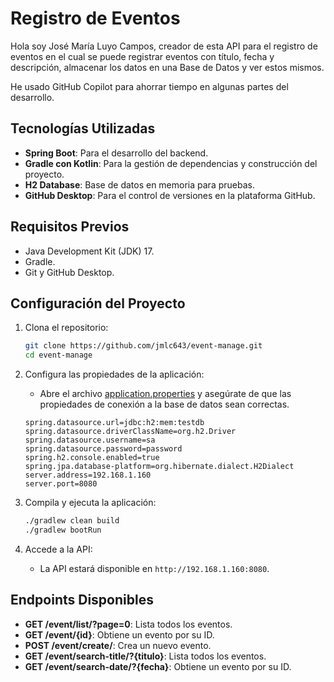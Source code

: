<h1>Registro de Eventos</h1>

Hola soy José María Luyo Campos, creador de esta API para el registro de eventos en el cual se puede registrar eventos con título, fecha y descripción, almacenar los datos en una Base de Datos y ver estos mismos.

He usado GitHub Copilot para ahorrar tiempo en algunas partes del desarrollo.

## Tecnologías Utilizadas

- **Spring Boot**: Para el desarrollo del backend.
- **Gradle con Kotlin**: Para la gestión de dependencias y construcción del proyecto.
- **H2 Database**: Base de datos en memoria para pruebas.
- **GitHub Desktop**: Para el control de versiones en la plataforma GitHub.

## Requisitos Previos

- Java Development Kit (JDK) 17.
- Gradle.
- Git y GitHub Desktop.

## Configuración del Proyecto

1. Clona el repositorio:

    ```sh
    git clone https://github.com/jmlc643/event-manage.git
    cd event-manage
    ```

2. Configura las propiedades de la aplicación:

    - Abre el archivo [application.properties](http://_vscodecontentref_/1) y asegúrate de que las propiedades de conexión a la base de datos sean correctas.

    ```properties
    spring.datasource.url=jdbc:h2:mem:testdb
    spring.datasource.driverClassName=org.h2.Driver
    spring.datasource.username=sa
    spring.datasource.password=password
    spring.h2.console.enabled=true
    spring.jpa.database-platform=org.hibernate.dialect.H2Dialect
    server.address=192.168.1.160
    server.port=8080
    ```

3. Compila y ejecuta la aplicación:

    ```sh
    ./gradlew clean build
    ./gradlew bootRun
    ```

4. Accede a la API:

    - La API estará disponible en `http://192.168.1.160:8080`.

## Endpoints Disponibles

- **GET /event/list/?page=0**: Lista todos los eventos.
- **GET /event/{id}**: Obtiene un evento por su ID.
- **POST /event/create/**: Crea un nuevo evento.
- **GET /event/search-title/?{titulo}**: Lista todos los eventos.
- **GET /event/search-date/?{fecha}**: Obtiene un evento por su ID.
